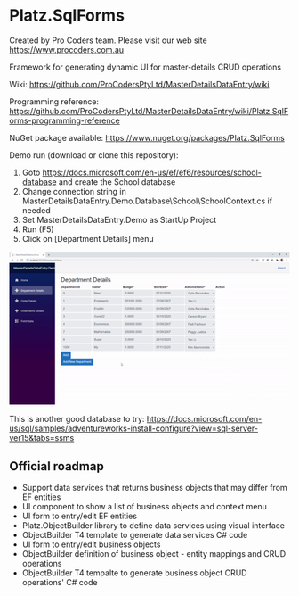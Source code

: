 # Platz.SqlForms

Created by Pro Coders team.
Please visit our web site https://www.procoders.com.au

Framework for generating dynamic UI for master-details CRUD operations

Wiki:
https://github.com/ProCodersPtyLtd/MasterDetailsDataEntry/wiki

Programming reference:
https://github.com/ProCodersPtyLtd/MasterDetailsDataEntry/wiki/Platz.SqlForms-programming-reference

NuGet package available:
https://www.nuget.org/packages/Platz.SqlForms

Demo run (download or clone this repository):

1. Goto https://docs.microsoft.com/en-us/ef/ef6/resources/school-database and create the School database 
2. Change connection string in MasterDetailsDataEntry.Demo.Database\School\SchoolContext.cs if needed
3. Set  MasterDetailsDataEntry.Demo as StartUp Project
4. Run (F5)
5. Click on [Department Details] menu

<img src="https://github.com/ProCodersPtyLtd/MasterDetailsDataEntry/blob/main/MasterDetails3.gif">

This is another good database to try:
https://docs.microsoft.com/en-us/sql/samples/adventureworks-install-configure?view=sql-server-ver15&tabs=ssms

## Official roadmap 
- Support data services that returns business objects that may differ from EF entities
- UI component to show a list of business objects and context menu
- UI form to entry/edit EF entities
- Platz.ObjectBuilder library to define data services using visual interface
- ObjectBuilder T4 template to generate data services C# code
- UI form to entry/edit business objects
- ObjectBuilder definition of business object - entity mappings and CRUD operations
- ObjectBuilder T4 tempalte to generate business object CRUD operations' C# code
